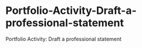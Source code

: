 # Portfolio-Activity-Draft-a-professional-statement
Portfolio Activity: Draft a professional statement
